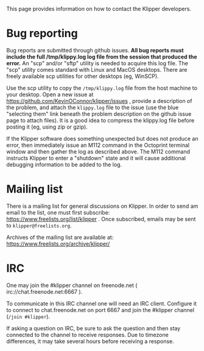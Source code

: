 This page provides information on how to contact the Klipper
developers.

Bug reporting
=============

Bug reports are submitted through github issues.  **All bug reports
must include the full /tmp/klippy.log log file from the session that
produced the error.** An "scp" and/or "sftp" utility is needed to
acquire this log file. The "scp" utility comes standard with Linux and
MacOS desktops. There are freely available scp utilities for other
desktops (eg, WinSCP).

Use the scp utility to copy the `/tmp/klippy.log` file from the host
machine to your desktop. Open a new issue at
https://github.com/KevinOConnor/klipper/issues , provide a description
of the problem, and attach the `klippy.log` file to the issue (use the
blue "selecting them" link beneath the problem description on the
github issue page to attach files). It is a good idea to compress the
klippy.log file before posting it (eg, using zip or gzip).

If the Klipper software does something unexpected but does not produce
an error, then immediately issue an M112 command in the Octoprint
terminal window and then gather the log as described above. The M112
command instructs Klipper to enter a "shutdown" state and it will
cause additional debugging information to be added to the log.

Mailing list
============

There is a mailing list for general discussions on Klipper. In order
to send am email to the list, one must first subscribe:
https://www.freelists.org/list/klipper . Once subscribed, emails may
be sent to `klipper@freelists.org`.

Archives of the mailing list are available at:
https://www.freelists.org/archive/klipper/

IRC
===

One may join the #klipper channel on freenode.net (
irc://chat.freenode.net:6667 ).

To communicate in this IRC channel one will need an IRC
client. Configure it to connect to chat.freenode.net on port 6667 and
join the #klipper channel (`/join #klipper`).

If asking a question on IRC, be sure to ask the question and then stay
connected to the channel to receive responses. Due to timezone
differences, it may take several hours before receiving a response.
